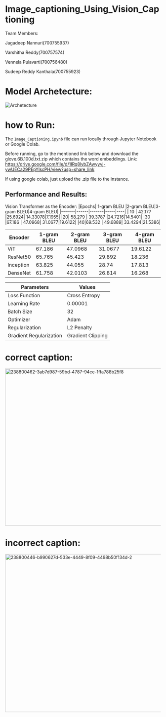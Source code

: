 # Image_captioning_Using_Vision_Captioning

Team Members:

Jagadeep Nannuri(700755937)

Varshitha Reddy(700757574)

Vennela Pulavarti(700756480)

Sudeep Reddy Kanthala(700755923)

# Model Archetecture:

![Archetecture](https://github.com/n-jagadeep/Image_captioning_Using_Vision_Captioning/assets/142545023/3f2df858-8e09-43ea-8f32-b29b96423e22)

# how to Run:
The `Image_Captioning.ipynb` file can run locally through Jupyter Notebook or Google Colab.

Before running, go to the mentioned link below and download the glove.6B.100d.txt.zip which contains the word embeddings. Link: https://drive.google.com/file/d/1IRq8lybZAwyyvj-ywUECa29PEpYIscPH/view?usp=share_link

If using google colab, just upload the .zip file to the instance.

## Performance and Results:

Vision Transformer as the Encoder:
 |Epochs| 1-gram BLEU |2-gram BLEU|3-gram BLEU|4-gram BLEU|
 |-------|------|-------|-----|----|
| 10   | 42.177    |25.6924|   14.33078|7.1955|
 |20|   58.279  | 39.3787   |24.7216|14.5401|
 |30 |67.186 | 47.0968|  31.0677|19.6122|
 |40|69.532 | 49.6889|  33.4294|21.5386|

 |Encoder| 1-gram BLEU |2-gram BLEU|3-gram BLEU|4-gram BLEU|
|---|---|---|---|---|
 |ViT   |67.186 | 47.0968|  31.0677|19.6122|
 |ResNet50|   65.765  | 45.423  |29.892|18.236|
 |Inception |63.825 | 44.055|  28.74|17.813|
 |DenseNet|61.758 | 42.0103|  26.814|16.268|

|Parameters|Values|
|----|-----|
 |Loss Function | Cross Entropy|
 |Learning Rate | 0.00001|
 |Batch Size | 32|
 |Optimizer | Adam|
 |Regularization | L2 Penalty|
 |Gradient Regularization | Gradient Clipping|

 # correct caption:
 <img width="509" alt="238800462-3ab7d987-59bd-4787-94ce-1ffa788b25f8" src="https://github.com/n-jagadeep/Image_captioning_Using_Vision_Captioning/assets/142545023/682d38d1-ef65-4cd4-bf71-48a2aed37573">

 # incorrect caption:
 <img width="512" alt="238800446-b990627d-533e-4449-8f09-4498b50f134d-2" src="https://github.com/n-jagadeep/Image_captioning_Using_Vision_Captioning/assets/142545023/9c065265-328c-4a6a-bc3b-18fac3948558">


 
